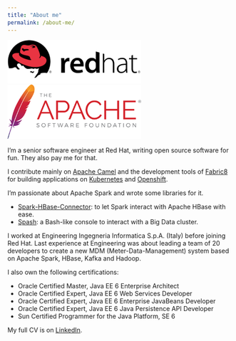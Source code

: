 ```yaml
---
title: "About me"
permalink: /about-me/
---
```


![Red Hat Logo](/images/red-hat-logo.png) &nbsp;&nbsp;&nbsp;&nbsp;&nbsp; ![Apache Software Foundation Logo](/images/asf-logo.png)

I’m a senior software engineer at Red Hat, writing open source software for fun. They also pay me for that.

I contribute mainly on [Apache Camel](https://github.com/apache/camel) and the development tools of [Fabric8](https://github.com/fabric8io/fabric8) 
for building applications on [Kubernetes](https://github.com/kubernetes/kubernetes) and [Openshift](https://github.com/openshift/).

I’m passionate about Apache Spark and wrote some libraries for it.

* [Spark-HBase-Connector](https://github.com/nerdammer/spark-hbase-connector): to let Spark interact with Apache HBase with ease.
* [Spash](https://github.com/nerdammer/spash): a Bash-like console to interact with a Big Data cluster.

I worked at Engineering Ingegneria Informatica S.p.A. (Italy) before joining Red Hat. 
Last experience at Engineering was about leading a team of 20 developers to create a new MDM (Meter-Data-Management) system based on Apache Spark, 
HBase, Kafka and Hadoop.

I also own the following certifications:

* Oracle Certified Master, Java EE 6 Enterprise Architect
* Oracle Certified Expert, Java EE 6 Web Services Developer
* Oracle Certified Expert, Java EE 6 Enterprise JavaBeans Developer
* Oracle Certified Expert, Java EE 6 Java Persistence API Developer
* Sun Certified Programmer for the Java Platform, SE 6

My full CV is on [LinkedIn](https://www.linkedin.com/in/nicolaferraro).
